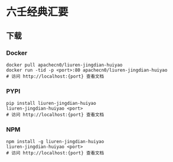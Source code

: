 # 六壬经典汇要

## 下载

### Docker

```
docker pull apachecn0/liuren-jingdian-huiyao
docker run -tid -p <port>:80 apachecn0/liuren-jingdian-huiyao
# 访问 http://localhost:{port} 查看文档
```

### PYPI

```
pip install liuren-jingdian-huiyao
liuren-jingdian-huiyao <port>
# 访问 http://localhost:{port} 查看文档
```

### NPM

```
npm install -g liuren-jingdian-huiyao
liuren-jingdian-huiyao <port>
# 访问 http://localhost:{port} 查看文档
```